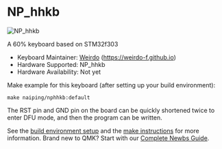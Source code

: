 # NP_hhkb

![NP_hhkb](https://i.imgur.com/XnA4qVU.png)

A 60% keyboard based on STM32f303

* Keyboard Maintainer:  [Weirdo](https://github.com/weirdo-f) (https://weirdo-f.github.io)
* Hardware Supported: NP_hhkb
* Hardware Availability: Not yet

Make example for this keyboard (after setting up your build environment):

    make naiping/nphhkb:default

The RST pin and GND pin on the board can be quickly shortened twice to enter DFU mode, and then the program can be written.

See the [build environment setup](https://docs.qmk.fm/#/getting_started_build_tools) and the [make instructions](https://docs.qmk.fm/#/getting_started_make_guide) for more information. Brand new to QMK? Start with our [Complete Newbs Guide](https://docs.qmk.fm/#/newbs).
